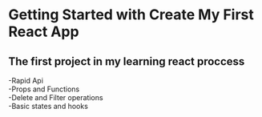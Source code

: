# Getting Started with Create My First React App

## The first project in my learning react proccess

 -Rapid Api <br>
 -Props and Functions<br/>
 -Delete and Filter operations<br>
 -Basic states and hooks<br>


